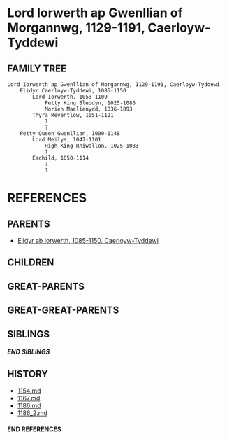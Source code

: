 # Lord Iorwerth ap Gwenllian of Morgannwg, 1129-1191, Caerloyw-Tyddewi

## FAMILY TREE

```
Lord Iorwerth ap Gwenllian of Morgannwg, 1129-1191, Caerloyw-Tyddewi
    Elidyr Caerloyw-Tyddewi, 1085-1150
        Lord Iorwerth, 1053-1109
            Petty King Bleddyn, 1025-1086
            Morien Maelienydd, 1036-1093
        Thyra Reventlow, 1051-1121
            ?
            ?
    Petty Queen Gwenllian, 1090-1148
        Lord Meilys, 1047-1101
            High King Rhiwallon, 1025-1083
            ?
        Eadhild, 1050-1114
            ?
            ?
```


# REFERENCES

## PARENTS 
* [Elidyr ab Iorwerth, 1085-1150, Caerloyw-Tyddewi](elidyr_ab_iorwerth_1085.md)

## CHILDREN 


## GREAT-PARENTS 


## GREAT-GREAT-PARENTS 

## SIBLINGS

##### END SIBLINGS  
## HISTORY
* [1154.md](../h/1154.md)
* [1167.md](../h/1167.md)
* [1186.md](../h/1186.md)
* [1186_2.md](../h/1186_2.md)

#### END REFERENCES
